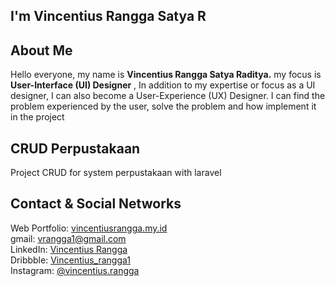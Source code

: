 ## I'm Vincentius Rangga Satya R 

## About Me
Hello everyone, my name is <b>Vincentius Rangga Satya Raditya.</b> my focus is <b>User-Interface (UI) Designer</b> , In addition to my expertise or focus as a UI designer, I can also become a User-Experience (UX) Designer. I can find the problem experienced by the user, solve the problem and how implement it in the project

## CRUD Perpustakaan
Project CRUD for system perpustakaan with laravel

## Contact & Social Networks

Web Portfolio: [vincentiusrangga.my.id](https://vinranggasr.github.io) <br>
gmail: vrangga1@gmail.com <br>
LinkedIn: [Vincentius Rangga](http://www.linkedin.com/in/vincentius-rangga-453884242) <br>
Dribbble: [Vincentius_rangga1](https://dribbble.com/Vincentius_rangga1) <br>
Instagram: [@vincentius.rangga](https://www.instagram.com/vincentius.rangga/)
